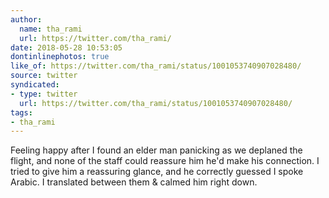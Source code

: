 ```yaml
---
author:
  name: tha_rami
  url: https://twitter.com/tha_rami/
date: 2018-05-28 10:53:05
dontinlinephotos: true
like_of: https://twitter.com/tha_rami/status/1001053740907028480/
source: twitter
syndicated:
- type: twitter
  url: https://twitter.com/tha_rami/status/1001053740907028480/
tags:
- tha_rami
---
```


Feeling happy after I found an elder man panicking as we deplaned the flight, and none of the staff could reassure him he'd make his connection. I tried to give him a reassuring glance, and he correctly guessed I spoke Arabic. I translated between them &amp; calmed him right down.